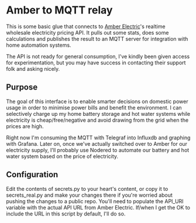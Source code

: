 # Amber to MQTT relay
This is some basic glue that connects to [Amber Electric](https://www.amberelectric.com.au/)'s
realtime wholesale electricity pricing API. It pulls out some stats, does some calculations
and publishes the result to an MQTT server for integration with home automation systems.

The API is not ready for general consumption, I've kindly been given access for experimentation,
but you may have success in contacting their support folk and asking nicely.

## Purpose
The goal of this interface is to enable smarter decisions on domestic power usage in order to minimise
power bills and benefit the environment. I can selectively charge up my home battery storage and hot
water systems while electricity is cheap/free/negative and avoid drawing from the grid when the prices
are high.

Right now I'm consuming the MQTT with Telegraf into Influxdb and graphing with Grafana. Later on, once
we've actually switched over to Amber for our electricity supply, I'll probably use Nodered to automate
our battery and hot water system based on the price of electricity.

## Configuration
Edit the contents of secrets.py to your heart's content, or copy it to secrets_real.py and make your changes there
if you're worried about pushing the changes to a public repo. You'll need to populate the API_URI variable
with the actual API URL from Amber Electric. If/when I get the OK to include the URL in this script
by default, I'll do so.
